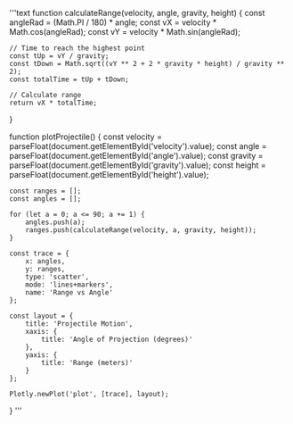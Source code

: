 '''text
function calculateRange(velocity, angle, gravity, height) {
    const angleRad = (Math.PI / 180) * angle;
    const vX = velocity * Math.cos(angleRad);
    const vY = velocity * Math.sin(angleRad);

    // Time to reach the highest point
    const tUp = vY / gravity;
    const tDown = Math.sqrt((vY ** 2 + 2 * gravity * height) / gravity ** 2);
    const totalTime = tUp + tDown;

    // Calculate range
    return vX * totalTime;
}

function plotProjectile() {
    const velocity = parseFloat(document.getElementById('velocity').value);
    const angle = parseFloat(document.getElementById('angle').value);
    const gravity = parseFloat(document.getElementById('gravity').value);
    const height = parseFloat(document.getElementById('height').value);

    const ranges = [];
    const angles = [];

    for (let a = 0; a <= 90; a += 1) {
        angles.push(a);
        ranges.push(calculateRange(velocity, a, gravity, height));
    }

    const trace = {
        x: angles,
        y: ranges,
        type: 'scatter',
        mode: 'lines+markers',
        name: 'Range vs Angle'
    };

    const layout = {
        title: 'Projectile Motion',
        xaxis: {
            title: 'Angle of Projection (degrees)'
        },
        yaxis: {
            title: 'Range (meters)'
        }
    };

    Plotly.newPlot('plot', [trace], layout);
}
'''
